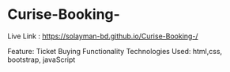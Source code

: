 # Curise-Booking-

Live Link : https://solayman-bd.github.io/Curise-Booking-/

Feature: Ticket Buying Functionality
Technologies Used: html,css, bootstrap, javaScript
